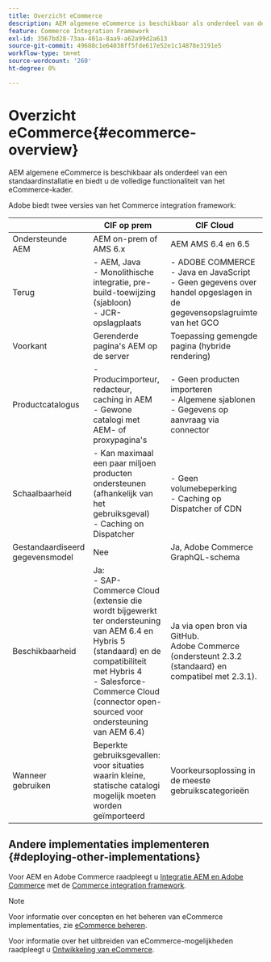 ```yaml
---
title: Overzicht eCommerce
description: AEM algemene eCommerce is beschikbaar als onderdeel van de standaardinstallatie en biedt u de volledige functionaliteit van het eCommerce-kader.
feature: Commerce Integration Framework
exl-id: 3567bd28-73aa-401a-8aa9-a62a99d2a613
source-git-commit: 49688c1e64038ff5fde617e52e1c14878e3191e5
workflow-type: tm+mt
source-wordcount: '260'
ht-degree: 0%

---
```


# Overzicht eCommerce{#ecommerce-overview}

AEM algemene eCommerce is beschikbaar als onderdeel van een standaardinstallatie en biedt u de volledige functionaliteit van het eCommerce-kader.

Adobe biedt twee versies van het Commerce integration framework:

|                         | CIF op prem | CIF Cloud |
|-------------------------|--------------------------------------------------------------------------------------------------------------------------------------------------------------------------------------------------------|------------------------------------------------------------------------------------------------------------------------|
| Ondersteunde AEM | AEM on-prem of AMS 6.x | AEM AMS 6.4 en 6.5 |
| Terug | - AEM, Java <br> - Monolithische integratie, pre-build-toewijzing (sjabloon)<br> - JCR-opslagplaats | - ADOBE COMMERCE <br>- Java en JavaScript <br>- Geen gegevens over handel opgeslagen in de gegevensopslagruimte van het GCO |
| Voorkant | Gerenderde pagina&#39;s AEM op de server | Toepassing gemengde pagina (hybride rendering) |
| Productcatalogus | - Producimporteur, redacteur, caching in AEM <br>- Gewone catalogi met AEM- of proxypagina&#39;s | - Geen producten importeren <br>- Algemene sjablonen <br>- Gegevens op aanvraag via connector |
| Schaalbaarheid | - Kan maximaal een paar miljoen producten ondersteunen (afhankelijk van het gebruiksgeval) <br> - Caching on Dispatcher | - Geen volumebeperking <br>- Caching op Dispatcher of CDN |
| Gestandaardiseerd gegevensmodel | Nee | Ja, Adobe Commerce GraphQL-schema |
| Beschikbaarheid | Ja:<br> - SAP-Commerce Cloud (extensie die wordt bijgewerkt ter ondersteuning van AEM 6.4 en Hybris 5 (standaard) en de compatibiliteit met Hybris 4 <br>- Salesforce-Commerce Cloud (connector open-sourced voor ondersteuning van AEM 6.4) | Ja via open bron via GitHub. <br> Adobe Commerce (ondersteunt 2.3.2 (standaard) en compatibel met 2.3.1). |
| Wanneer gebruiken | Beperkte gebruiksgevallen: voor situaties waarin kleine, statische catalogi mogelijk moeten worden geïmporteerd | Voorkeursoplossing in de meeste gebruikscategorieën |


## Andere implementaties implementeren {#deploying-other-implementations}

Voor AEM en Adobe Commerce raadpleegt u [Integratie AEM en Adobe Commerce](/help/commerce/cif/integrating/magento.md) met de [Commerce integration framework](/help/commerce/cif/introduction.md).

>[!NOTE]
>
>Voor informatie over concepten en het beheren van eCommerce implementaties, zie [eCommerce beheren](/help/commerce/cif-classic/administering/ecommerce.md).
>
>Voor informatie over het uitbreiden van eCommerce-mogelijkheden raadpleegt u [Ontwikkeling van eCommerce](/help/commerce/cif-classic/developing/ecommerce.md).
